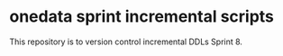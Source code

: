 # onedata sprint incremental scripts
This repository is to version control incremental DDLs Sprint 8.
